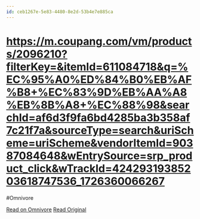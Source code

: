 ```yaml
---
id: ceb1267e-5e83-4480-8e2d-53b4e7e885ca
---
```


# https://m.coupang.com/vm/products/2096210?filterKey=&itemId=611084718&q=%EC%95%A0%ED%84%B0%EB%AF%B8+%EC%83%9D%EB%AA%A8%EB%8B%A8+%EC%88%98&searchId=af6d3f9fa6bd4285ba3b358af7c21f7a&sourceType=search&uriScheme=uriScheme&vendorItemId=90387084648&wEntrySource=srp_product_click&wTrackId=42429319385203618747536_1726360066267
#Omnivore

[Read on Omnivore](https://omnivore.app/me/https-m-coupang-com-vm-products-2096210-filter-key-item-id-61108-191f3146eda)
[Read Original](https://m.coupang.com/vm/products/2096210?filterKey=&itemId=611084718&q=%EC%95%A0%ED%84%B0%EB%AF%B8+%EC%83%9D%EB%AA%A8%EB%8B%A8+%EC%88%98&searchId=af6d3f9fa6bd4285ba3b358af7c21f7a&sourceType=search&uriScheme=uriScheme&vendorItemId=90387084648&wEntrySource=srp_product_click&wTrackId=42429319385203618747536_1726360066267)

